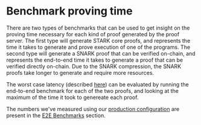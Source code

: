 # Benchmark proving time

There are two types of benchmarks that can be used to get insight on the proving time necessary for each kind of proof
generated by the proof server. The first type will generate STARK core proofs, and represents the time it takes to
generate and prove execution of one of the programs. The second type will generate a SNARK proof that can be verified
on-chain, and represents the end-to-end time it takes to generate a proof that can be verified directly on-chain.
Due to the SNARK compression, the SNARK proofs take longer to generate and require more resources.

The worst case latency (described [here](../design/edge_cases.md)) can be evaluated by running the end-to-end benchmark
for each of the two proofs, and looking at the maximum of the time it took to genereate each proof.

The numbers we've measured using our [production configuration](../run/overview.md) are present in the
[E2E Benchmarks](./e2e.md) section.
